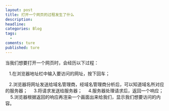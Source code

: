```yaml
---
layout: post
title: 打开一个网页的过程发生了什么
description:
headline:
categories: Blog
tags:
  -
coments: ture
published: ture
---
```

  当我们想要打开一个网页时，会经历以下过程：

      1.在浏览器地址栏中输入要访问的网址，按下回车；
    
      2.浏览器将网址发送给域名管理商，经域名管理商分析后，可以知道域名所对应的服务器；
    
      3.将请求发送给服务器；
    
      4.服务器处理请求后，返回一个响应；
    
      5.浏览器根据返回的响应再渲染一个画面出来给我们，显示我们想要访问的内容。

